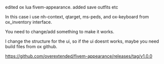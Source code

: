 edited ox lua fivem-appearance. added save outfits etc

In this case i use nh-context, qtarget, ms-peds, and ox-keyboard from ox_inventory interface.

You need to change/add something to make it works.

I change the structure for the ui, so if the ui doesnt works, maybe you need build files from ox github.

https://github.com/overextended/fivem-appearance/releases/tag/v1.0.0

